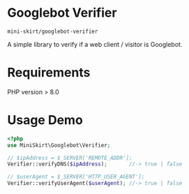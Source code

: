 Googlebot Verifier
==================

`mini-skirt/googlebot-verifier`

A simple library to verify if a web client / visitor is Googlebot.


# Requirements

PHP version > 8.0


# Usage Demo

```php
<?php
use MiniSkirt\Googlebot\Verifier;

// $ipAddress = $_SERVER['REMOTE_ADDR'];
Verifier::verifyDNS($ipAddress);       //-> true | false

// $userAgent = $_SERVER['HTTP_USER_AGENT'];
Verifier::verifyUserAgent($userAgent); //-> true | false
```